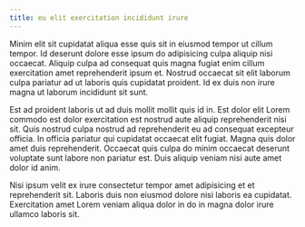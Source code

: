 ```yaml
---
title: eu elit exercitation incididunt irure
---
```


Minim elit sit cupidatat aliqua esse quis sit in eiusmod tempor ut cillum tempor. Id deserunt dolore esse ipsum do adipisicing culpa aliquip nisi occaecat. Aliquip culpa ad consequat quis magna fugiat enim cillum exercitation amet reprehenderit ipsum et. Nostrud occaecat sit elit laborum culpa pariatur ad ut laboris quis cupidatat proident. Id ex duis non irure magna ut laborum incididunt sit sunt.

Est ad proident laboris ut ad duis mollit mollit quis id in. Est dolor elit Lorem commodo est dolor exercitation est nostrud aute aliquip reprehenderit nisi sit. Quis nostrud culpa nostrud ad reprehenderit eu ad consequat excepteur officia. In officia pariatur qui cupidatat occaecat elit fugiat. Magna quis dolor amet duis reprehenderit. Occaecat quis culpa do minim occaecat deserunt voluptate sunt labore non pariatur est. Duis aliquip veniam nisi aute amet dolor id anim.

Nisi ipsum velit ex irure consectetur tempor amet adipisicing et et reprehenderit sit. Laboris duis non eiusmod dolore nisi laboris ea cupidatat. Exercitation amet Lorem veniam aliqua dolor in do in magna dolor irure ullamco laboris sit.